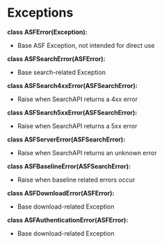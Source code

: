 # Exceptions

**class ASFError(Exception):**

- Base ASF Exception, not intended for direct use

**class ASFSearchError(ASFError):**

- Base search-related Exception

**class ASFSearch4xxError(ASFSearchError):**

- Raise when SearchAPI returns a 4xx error

**class ASFSearch5xxError(ASFSearchError):**

- Raise when SearchAPI returns a 5xx error

**class ASFServerError(ASFSearchError):**

- Raise when SearchAPI returns an unknown error

**class ASFBaselineError(ASFSearchError):**

- Raise when baseline related errors occur

**class ASFDownloadError(ASFError):**

- Base download-related Exception

**class ASFAuthenticationError(ASFError):**

- Base download-related Exception